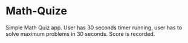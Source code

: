 # Math-Quize
Simple Math Quiz app. User has 30 seconds timer running, user has to solve maximum problems in 30 seconds. Score is recorded.
